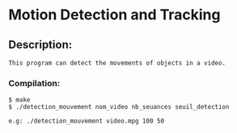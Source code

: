 # Motion Detection and Tracking 


## Description: 
	This program can detect the movements of objects in a video.


### Compilation:
	$ make
	$ ./detection_mouvement nom_video nb_seuances seuil_detection

	e.g: ./detection_mouvement video.mpg 100 50
